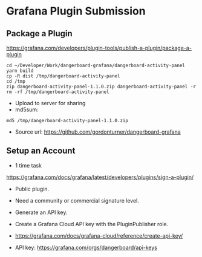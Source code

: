# Grafana Plugin Submission

## Package a Plugin
https://grafana.com/developers/plugin-tools/publish-a-plugin/package-a-plugin
  
```
cd ~/Developer/Work/dangerboard-grafana/dangerboard-activity-panel
yarn build
cp -R dist /tmp/dangerboard-activity-panel
cd /tmp
zip dangerboard-activity-panel-1.1.0.zip dangerboard-activity-panel -r
rm -rf /tmp/dangerboard-activity-panel
```

- Upload to server for sharing
- md5sum:

```
md5 /tmp/dangerboard-activity-panel-1.1.0.zip
```

- Source url:
https://github.com/gordonturner/dangerboard-grafana


## Setup an Account
- 1 time task

https://grafana.com/docs/grafana/latest/developers/plugins/sign-a-plugin/

- Public plugin. 
- Need a community or commercial signature level. 
    
- Generate an API key. 
- Create a Grafana Cloud API key with the PluginPublisher role. 
- https://grafana.com/docs/grafana-cloud/reference/create-api-key/

- API key:
https://grafana.com/orgs/dangerboard/api-keys